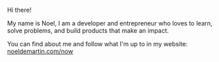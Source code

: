 Hi there!

My name is Noel, I am a developer and entrepreneur who loves to learn, solve problems, and build products that make an impact.

You can find about me and follow what I'm up to in my website: [noeldemartin.com/now](https://noeldemartin.com/now)
